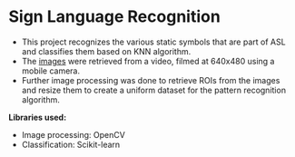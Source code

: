 # Sign Language Recognition

 - This project recognizes the various static symbols that are part of ASL and classifies them based on KNN algorithm.  
 - The [images](https://drive.google.com/folderview?id=0Bw239KLrN7zofmxvSmtsVHlrbkFRY1NwMjh2NFJGX1ZtY0lKOTR0REJnQnBUdVgyVDlMMkk&usp=sharing) were retrieved from a video, filmed at 640x480 using a mobile camera.  
 - Further image processing was done to retrieve ROIs from the images and resize them to create a uniform dataset for the pattern recognition algorithm.

**Libraries used:**

 - Image processing: OpenCV
 - Classification: Scikit-learn
